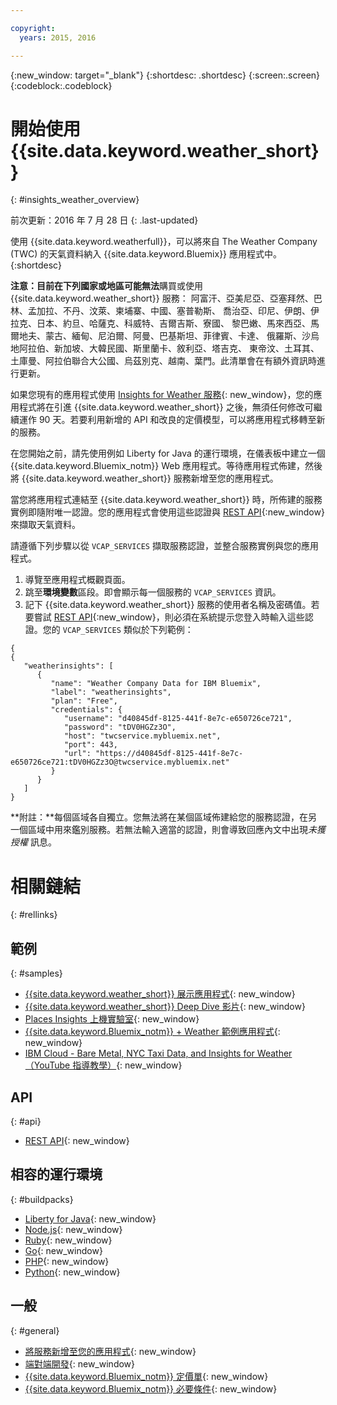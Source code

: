 ```yaml
---

copyright:
  years: 2015, 2016

---
```


{:new_window: target="_blank"}
{:shortdesc: .shortdesc}
{:screen:.screen}
{:codeblock:.codeblock}

# 開始使用 {{site.data.keyword.weather_short}}
{: #insights_weather_overview}

前次更新：2016 年 7 月 28 日
{: .last-updated}

使用 {{site.data.keyword.weatherfull}}，可以將來自 The Weather Company (TWC) 的天氣資料納入 {{site.data.keyword.Bluemix}} 應用程式中。
{:shortdesc}

**注意：**目前在下列國家或地區**可能無法**購買或使用 {{site.data.keyword.weather_short}} 服務：
阿富汗、亞美尼亞、亞塞拜然、巴林、孟加拉、不丹、汶萊、柬埔寨、中國、塞普勒斯、
喬治亞、印尼、伊朗、伊拉克、日本、約旦、哈薩克、科威特、吉爾吉斯、寮國、
黎巴嫩、馬來西亞、馬爾地夫、蒙古、緬甸、尼泊爾、阿曼、巴基斯坦、菲律賓、卡達、
俄羅斯、沙烏地阿拉伯、新加坡、大韓民國、斯里蘭卡、敘利亞、塔吉克、
東帝汶、土耳其、土庫曼、阿拉伯聯合大公國、烏茲別克、越南、葉門。此清單會在有額外資訊時進行更新。

如果您現有的應用程式使用 [Insights for Weather 服務](https://console.{DomainName}/docs/services/InsightsWeather/index.html){: new_window}，您的應用程式將在引進
{{site.data.keyword.weather_short}} 之後，無須任何修改可繼續運作 90 天。若要利用新增的 API 和改良的定價模型，可以將應用程式移轉至新的服務。

在您開始之前，請先使用例如 Liberty for Java 的運行環境，在儀表板中建立一個 {{site.data.keyword.Bluemix_notm}} Web 應用程式。等待應用程式佈建，然後將
{{site.data.keyword.weather_short}} 服務新增至您的應用程式。

當您將應用程式連結至 {{site.data.keyword.weather_short}} 時，所佈建的服務實例即隨附唯一認證。您的應用程式會使用這些認證與
[REST API](https://twcservice.{APPDomain}/rest-api/){:new_window} 來擷取天氣資料。

請遵循下列步驟以從 `VCAP_SERVICES` 擷取服務認證，並整合服務實例與您的應用程式。

1. 導覽至應用程式概觀頁面。
2. 跳至**環境變數**區段。即會顯示每一個服務的 `VCAP_SERVICES` 資訊。
3. 記下 {{site.data.keyword.weather_short}} 服務的使用者名稱及密碼值。若要嘗試 [REST API](https://twcservice.{APPDomain}/rest-api/){:new_window}，則必須在系統提示您登入時輸入這些認證。您的 `VCAP_SERVICES` 類似於下列範例：

```
{
{
   "weatherinsights": [
      {
         "name": "Weather Company Data for IBM Bluemix",
         "label": "weatherinsights",
         "plan": "Free",
         "credentials": {
            "username": "d40845df-8125-441f-8e7c-e650726ce721",
            "password": "tDV0HGZz3O",
            "host": "twcservice.mybluemix.net",
            "port": 443,
            "url": "https://d40845df-8125-441f-8e7c-e650726ce721:tDV0HGZz3O@twcservice.mybluemix.net"
         }
      }
   ]
}
```

**附註：**每個區域各自獨立。您無法將在某個區域佈建給您的服務認證，在另一個區域中用來鑑別服務。若無法輸入適當的認證，則會導致回應內文中出現*未獲授權* 訊息。

# 相關鏈結
{: #rellinks}
## 範例
{: #samples}
* [{{site.data.keyword.weather_short}} 展示應用程式](http://weather-company-data-demo.{APPDomain}){: new_window}
* [{{site.data.keyword.weather_short}} Deep Dive 影片](https://youtu.be/pZHXIibziUo){: new_window}
* [Places Insights 上機實驗室](https://github.com/IBM-Bluemix/places-insights-lab){: new_window}
* [{{site.data.keyword.Bluemix_notm}} + Weather 範例應用程式](https://github.com/IBM-Bluemix/insights-weather){: new_window}
* [IBM Cloud - Bare Metal, NYC Taxi Data, and Insights for Weather（YouTube 指導教學）](https://www.youtube.com/watch?v=Uwmzpx9DZ5c){: new_window}

## API
{: #api}
* [REST API](https://twcservice.{APPDomain}/rest-api/){: new_window}

## 相容的運行環境
{: #buildpacks}
* [Liberty for Java](https://console.{DomainName}/docs/runtimes/liberty/index.html){: new_window}
* [Node.js](https://console.{DomainName}/docs/runtimes/nodejs/index.html){: new_window}
* [Ruby](https://console.{DomainName}/docs/runtimes/ruby/index.html){: new_window}
* [Go](https://console.{DomainName}/docs/runtimes/go/index.html){: new_window}
* [PHP](https://console.{DomainName}/docs/runtimes/php/index.html){: new_window}
* [Python](https://console.{DomainName}/docs/runtimes/python/index.html){: new_window}

## 一般
{: #general}
* [將服務新增至您的應用程式](../reqnsi.html){: new_window}
* [端對端開發](https://console.{DomainName}/docs/cfapps/ee.html){: new_window}
* [{{site.data.keyword.Bluemix_notm}} 定價單](https://console.{DomainName}/pricing/){: new_window}
* [{{site.data.keyword.Bluemix_notm}} 必要條件](https://developer.ibm.com/bluemix/support/#prereqs){: new_window}
